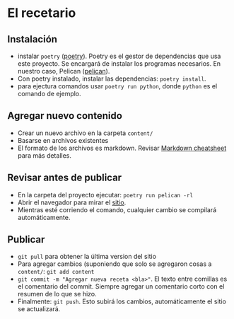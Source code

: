 # El recetario

## Instalación
- instalar `poetry` ([poetry](https://python-poetry.org)). Poetry es el gestor de
  dependencias que usa este proyecto. Se encargará de instalar los programas
  necesarios. En nuestro caso, Pelican
  ([pelican](https://docs.getpelican.com/en/latest/)).
- Con poetry instalado, instalar las dependencias: `poetry install`.
- para ejectura comandos usar `poetry run python`, donde `python` es el comando
  de ejemplo. 

## Agregar nuevo contenido
- Crear un nuevo archivo en la carpeta `content/`
- Basarse en archivos existentes
- El formato de los archivos es markdown. Revisar [Markdown cheatsheet](https://github.com/adam-p/markdown-here/wiki/Markdown-Cheatsheet) para más detalles.

## Revisar antes de publicar
- En la carpeta del proyecto ejecutar: `poetry run pelican -rl`
- Abrir el navegador para mirar el [sitio](http://localhost:8000).
- Mientras esté corriendo el comando, cualquier cambio se compilará
  automáticamente.

## Publicar
- `git pull` para obtener la última version del sitio
- Para agregar cambios (suponiendo que solo se agregaron cosas a `content/`:
  `git add content`
- `git commit -m "Agregar nueva receta <bla>"`. El texto entre comillas es el
  comentario del commit. Siempre agregar un comentario corto con el resumen de
  lo que se hizo.
- Finalmente: `git push`. Esto subirá los cambios, automáticamente el sitio se
  actualizará.
